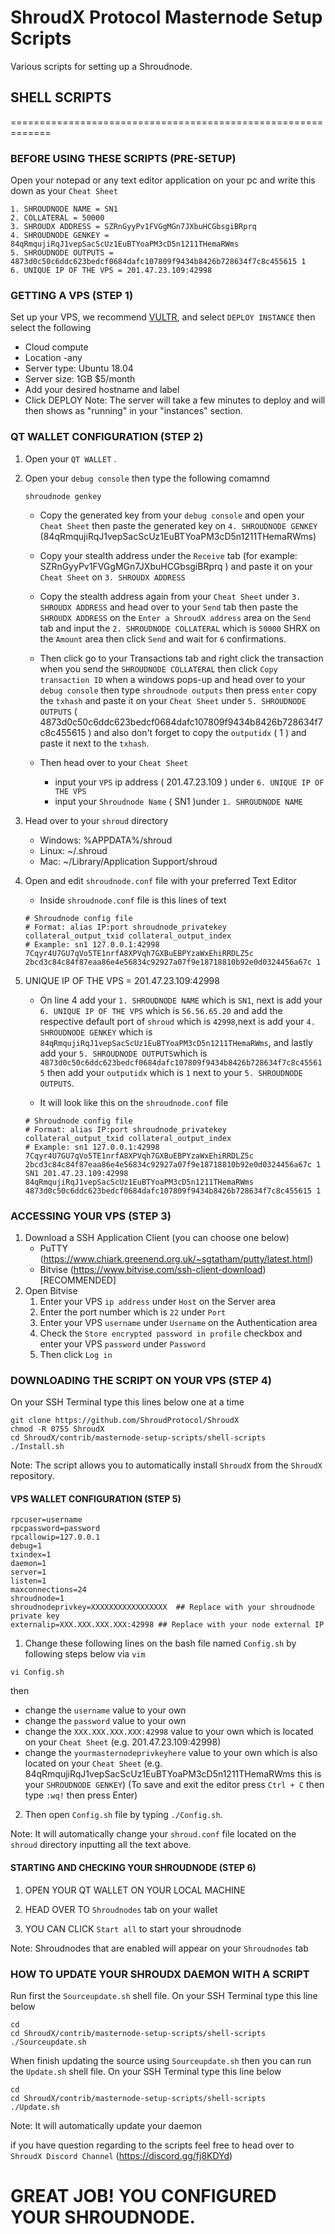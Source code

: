 # ShroudX Protocol Masternode Setup Scripts
 Various scripts for setting up a Shroudnode.


## SHELL SCRIPTS
=============================================================
### BEFORE USING THESE SCRIPTS (PRE-SETUP)
Open your notepad or any text editor application on your pc and write this down as your ``Cheat Sheet``
```
1. SHROUDNODE NAME = SN1
2. COLLATERAL = 50000
3. SHROUDX ADDRESS = SZRnGyyPv1FVGgMGn7JXbuHCGbsgiBRprq
4. SHROUDNODE GENKEY = 84qRmqujiRqJ1vepSacScUz1EuBTYoaPM3cD5n1211THemaRWms
5. SHROUDNODE OUTPUTS = 4873d0c50c6ddc623bedcf0684dafc107809f9434b8426b728634f7c8c455615 1
6. UNIQUE IP OF THE VPS = 201.47.23.109:42998
```

### GETTING A VPS (STEP 1)
Set up your VPS, we recommend [VULTR](https://www.vultr.com/), and select ``DEPLOY INSTANCE`` then select the following
- Cloud compute
- Location -any
- Server type: Ubuntu 18.04
- Server size: 1GB $5/month
- Add your desired hostname and label
- Click DEPLOY
Note: The server will take a few minutes to deploy and will then shows as "running" in your "instances" section.

### QT WALLET CONFIGURATION (STEP 2)
1. Open your ``QT WALLET`` .
2. Open your ``debug console`` then type the following comamnd
	```
	shroudnode genkey
	```
	- Copy the generated key from your ``debug console`` and open your ``Cheat Sheet`` then paste the generated key on ``4. SHROUDNODE GENKEY`` (84qRmqujiRqJ1vepSacScUz1EuBTYoaPM3cD5n1211THemaRWms)

	- Copy your stealth address under the ``Receive`` tab (for example: SZRnGyyPv1FVGgMGn7JXbuHCGbsgiBRprq ) and paste it on your ``Cheat Sheet`` on ``3. SHROUDX ADDRESS``

	- Copy the stealth address again from your ``Cheat Sheet`` under ``3. SHROUDX ADDRESS`` and head over to your ``Send`` tab then paste the ``SHROUDX ADDRESS`` on the ``Enter a ShroudX address`` area on the ``Send`` tab and input the ``2. SHROUDNODE COLLATERAL`` which is ``50000`` SHRX on the ``Amount`` area then click ``Send`` and wait for ``6`` confirmations.

	- Then click go to your Transactions tab and right click the transaction when you send the ``SHROUDNODE COLLATERAL`` then click ``Copy transaction ID`` when a windows pops-up and head over to your ``debug console`` then type ``shroudnode outputs`` then press ``enter`` copy the ``txhash`` and paste it on your ``Cheat Sheet`` under ``5. SHROUDNODE OUTPUTS`` ( 4873d0c50c6ddc623bedcf0684dafc107809f9434b8426b728634f7c8c455615 ) and also don't forget to copy the ``outputidx`` ( 1 ) and paste it next to the ``txhash``.

	- Then head over to your ``Cheat Sheet`` 
		- input your ``VPS`` ip address ( 201.47.23.109 ) under ``6. UNIQUE IP OF THE VPS``
		- input your ``Shroudnode Name``  ( SN1 )under ``1. SHROUDNODE NAME``

3. Head over to your ``shroud`` directory
	- Windows: %APPDATA%/shroud
	- Linux: ~/.shroud
	- Mac: ~/Library/Application Support/shroud
4. Open and edit ``shroudnode.conf`` file with your preferred Text Editor
	- Inside ``shroudnode.conf`` file is this lines of text
	```
	# Shroudnode config file
	# Format: alias IP:port shroudnode_privatekey collateral_output_txid collateral_output_index
	# Example: sn1 127.0.0.1:42998 7Cqyr4U7GU7qVo5TE1nrfA8XPVqh7GXBuEBPYzaWxEhiRRDLZ5c 2bcd3c84c84f87eaa86e4e56834c92927a07f9e18718810b92e0d0324456a67c 1
	```
6. UNIQUE IP OF THE VPS = 201.47.23.109:42998
	- On line 4 add your ``1. SHROUDNODE NAME`` which is ``SN1``, next is add your ``6. UNIQUE IP OF THE VPS`` which is ``56.56.65.20`` and add the respective default port of ``shroud`` which is ``42998``,next is add your  ``4. SHROUDNODE GENKEY`` which is ``84qRmqujiRqJ1vepSacScUz1EuBTYoaPM3cD5n1211THemaRWms``, and lastly add your ``5. SHROUDNODE OUTPUTS``which is ``4873d0c50c6ddc623bedcf0684dafc107809f9434b8426b728634f7c8c455615`` then add your ``outputidx`` which is ``1`` next to your ``5. SHROUDNODE OUTPUTS``.

	- It will look like this on the ``shroudnode.conf`` file

	```
	# Shroudnode config file
	# Format: alias IP:port shroudnode_privatekey collateral_output_txid collateral_output_index
	# Example: sn1 127.0.0.1:42998 7Cqyr4U7GU7qVo5TE1nrfA8XPVqh7GXBuEBPYzaWxEhiRRDLZ5c 2bcd3c84c84f87eaa86e4e56834c92927a07f9e18718810b92e0d0324456a67c 1
	SN1 201.47.23.109:42998 84qRmqujiRqJ1vepSacScUz1EuBTYoaPM3cD5n1211THemaRWms 4873d0c50c6ddc623bedcf0684dafc107809f9434b8426b728634f7c8c455615 1
	```

### ACCESSING YOUR VPS (STEP 3)
1. Download a SSH Application Client (you can choose one below)
	- PuTTY (https://www.chiark.greenend.org.uk/~sgtatham/putty/latest.html)
	- Bitvise (https://www.bitvise.com/ssh-client-download) [RECOMMENDED]
2. Open Bitvise
	1. Enter your VPS ``ip address`` under ``Host`` on the Server area
	2. Enter the port number which is ``22`` under ``Port``
	3. Enter your VPS ``username`` under ``Username`` on the Authentication area
	4. Check the ``Store encrypted password in profile`` checkbox and enter your VPS ``password`` under ``Password``
	5. Then click ``Log in``

### DOWNLOADING THE SCRIPT ON YOUR VPS (STEP 4)
On your SSH Terminal type this lines below one at a time
```
git clone https://github.com/ShroudProtocol/ShroudX
chmod -R 0755 ShroudX
cd ShroudX/contrib/masternode-setup-scripts/shell-scripts
./Install.sh
```
Note: The script allows you to automatically install ``ShroudX`` from the ``ShroudX`` repository.

#### VPS WALLET CONFIGURATION (STEP 5)

```
rpcuser=username
rpcpassword=password
rpcallowip=127.0.0.1
debug=1
txindex=1
daemon=1
server=1
listen=1
maxconnections=24
shroudnode=1
shroudnodeprivkey=XXXXXXXXXXXXXXXXX  ## Replace with your shroudnode private key
externalip=XXX.XXX.XXX.XXX:42998 ## Replace with your node external IP
```
1. Change these following lines on the bash file named ``Config.sh`` by following steps below via ``vim``

```
vi Config.sh
```
then 

- change the ``username`` value to your own
- change the ``password`` value to your own
- change the ``XXX.XXX.XXX.XXX:42998`` value to your own which is located on your ``Cheat Sheet`` (e.g. 201.47.23.109:42998)
- change the ``yourmasternodeprivkeyhere`` value to your own which is also located on your ``Cheat Sheet`` (e.g. 84qRmqujiRqJ1vepSacScUz1EuBTYoaPM3cD5n1211THemaRWms this is your ``SHROUDNODE GENKEY``)
	(To save and exit the editor press ``Ctrl + C`` then type ``:wq!`` then press Enter)

2. Then open ``Config.sh`` file by typing ``./Config.sh``. 

Note: It will automatically change your ``shroud.conf`` file located on the ``shroud`` directory inputting all the text above.

#### STARTING AND CHECKING YOUR SHROUDNODE (STEP 6)

1. OPEN YOUR QT WALLET ON YOUR LOCAL MACHINE

2. HEAD OVER TO ``Shroudnodes`` tab on your wallet

3. YOU CAN CLICK ``Start all`` to start your shroudnode

Note: Shroudnodes that are enabled will appear on your ``Shroudnodes`` tab

### HOW TO UPDATE YOUR SHROUDX DAEMON WITH A SCRIPT
Run first the ``Sourceupdate.sh`` shell file. On your SSH Terminal type this line below
```
cd
cd ShroudX/contrib/masternode-setup-scripts/shell-scripts
./Sourceupdate.sh
```

When finish updating the source using ``Sourceupdate.sh`` then you can run the ``Update.sh`` shell file. On your SSH Terminal type this line below
```
cd
cd ShroudX/contrib/masternode-setup-scripts/shell-scripts
./Update.sh
```
Note: It will automatically update your daemon



if you have question regarding to the scripts feel free to head over to ``ShroudX Discord Channel`` (https://discord.gg/fj8KDYd)


# GREAT JOB! YOU CONFIGURED YOUR SHROUDNODE.

